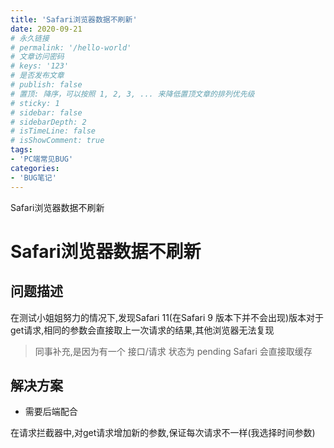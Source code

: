 ```yaml
---
title: 'Safari浏览器数据不刷新'
date: 2020-09-21
# 永久链接
# permalink: '/hello-world'
# 文章访问密码
# keys: '123'
# 是否发布文章
# publish: false
# 置顶: 降序，可以按照 1, 2, 3, ... 来降低置顶文章的排列优先级
# sticky: 1
# sidebar: false
# sidebarDepth: 2
# isTimeLine: false
# isShowComment: true
tags:
- 'PC端常见BUG'
categories:
- 'BUG笔记'
---
```


Safari浏览器数据不刷新

<!-- more -->

# Safari浏览器数据不刷新

## 问题描述

在测试小姐姐努力的情况下,发现Safari 11(在Safari 9 版本下并不会出现)版本对于get请求,相同的参数会直接取上一次请求的结果,其他浏览器无法复现
> 同事补充,是因为有一个 接口/请求 状态为 pending Safari 会直接取缓存

## 解决方案

- 需要后端配合

在请求拦截器中,对get请求增加新的参数,保证每次请求不一样(我选择时间参数)